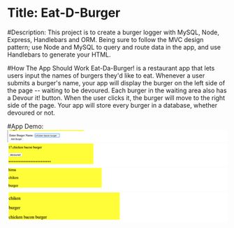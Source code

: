 # Title: Eat-D-Burger

#Description:
This project is to create a burger logger with MySQL, Node, Express, Handlebars and  ORM. Being sure to follow the MVC design pattern; use Node and MySQL to query and route data in the app, and use Handlebars to generate your HTML.


#How The App Should Work
Eat-Da-Burger! is a restaurant app that lets users input the names of burgers they'd like to eat. Whenever a user submits a burger's name, your app will display the burger on the left side of the page -- waiting to be devoured. Each burger in the waiting area also has a Devour it! button. When the user clicks it, the burger will move to the right side of the page. Your app will store every burger in a database, whether devoured or not.

#App Demo:
<img src="./public/assets/images/Screen Shot 2018-03-05 at 9.59.04 PM.png">
<img src="./public/assets/images/Screen Shot 2018-03-05 at 9.59.14 PM.png">
<img src="./public/assets/images/Screen Shot 2018-03-05 at 9.59.25 PM.png">
<img src="./public/assets/images/Screen Shot 2018-03-05 at 9.59.36 PM.png">
